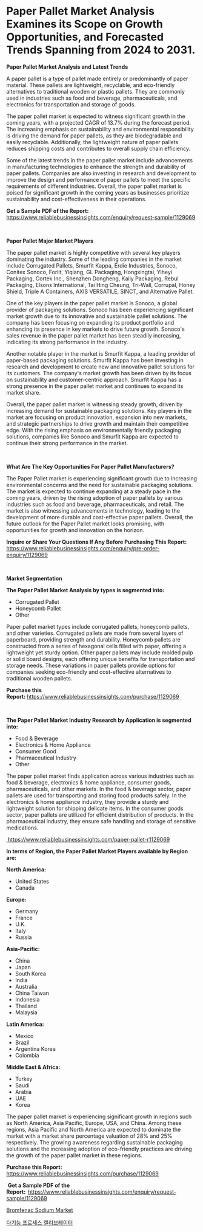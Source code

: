 <p><h1>Paper Pallet Market Analysis Examines its Scope on Growth Opportunities, and Forecasted Trends Spanning from 2024 to 2031.</h1></p><p><strong>Paper Pallet Market Analysis and Latest Trends</strong></p>
<p><p>A paper pallet is a type of pallet made entirely or predominantly of paper material. These pallets are lightweight, recyclable, and eco-friendly alternatives to traditional wooden or plastic pallets. They are commonly used in industries such as food and beverage, pharmaceuticals, and electronics for transportation and storage of goods.</p><p>The paper pallet market is expected to witness significant growth in the coming years, with a projected CAGR of 13.7% during the forecast period. The increasing emphasis on sustainability and environmental responsibility is driving the demand for paper pallets, as they are biodegradable and easily recyclable. Additionally, the lightweight nature of paper pallets reduces shipping costs and contributes to overall supply chain efficiency.</p><p>Some of the latest trends in the paper pallet market include advancements in manufacturing technologies to enhance the strength and durability of paper pallets. Companies are also investing in research and development to improve the design and performance of paper pallets to meet the specific requirements of different industries. Overall, the paper pallet market is poised for significant growth in the coming years as businesses prioritize sustainability and cost-effectiveness in their operations.</p></p>
<p><strong>Get a Sample PDF of the Report:&nbsp;</strong> <a href="https://www.reliablebusinessinsights.com/enquiry/request-sample/1129069">https://www.reliablebusinessinsights.com/enquiry/request-sample/1129069</a></p>
<p>&nbsp;</p>
<p><strong>Paper Pallet Major Market Players</strong></p>
<p><p>The paper pallet market is highly competitive with several key players dominating the industry. Some of the leading companies in the market include Corrugated Pallets, Smurfit Kappa, Erdie Industries, Sonoco, Conitex Sonoco, Forlit, Yiqiang, GL Packaging, Hongxingtai, Yiheyi Packaging, Cortek Inc., Shenzhen Dongheng, Kaily Packaging, Rebul Packaging, Elsons International, Tai Hing Cheung, Tri-Wall, Corrupal, Honey Shield, Triple A Containers, AXIS VERSATILE, SINCT, and Alternative Pallet.</p><p>One of the key players in the paper pallet market is Sonoco, a global provider of packaging solutions. Sonoco has been experiencing significant market growth due to its innovative and sustainable pallet solutions. The company has been focusing on expanding its product portfolio and enhancing its presence in key markets to drive future growth. Sonoco's sales revenue in the paper pallet market has been steadily increasing, indicating its strong performance in the industry.</p><p>Another notable player in the market is Smurfit Kappa, a leading provider of paper-based packaging solutions. Smurfit Kappa has been investing in research and development to create new and innovative pallet solutions for its customers. The company's market growth has been driven by its focus on sustainability and customer-centric approach. Smurfit Kappa has a strong presence in the paper pallet market and continues to expand its market share.</p><p>Overall, the paper pallet market is witnessing steady growth, driven by increasing demand for sustainable packaging solutions. Key players in the market are focusing on product innovation, expansion into new markets, and strategic partnerships to drive growth and maintain their competitive edge. With the rising emphasis on environmentally friendly packaging solutions, companies like Sonoco and Smurfit Kappa are expected to continue their strong performance in the market.</p></p>
<p>&nbsp;</p>
<p><strong>What Are The Key Opportunities For Paper Pallet Manufacturers?</strong></p>
<p><p>The Paper Pallet market is experiencing significant growth due to increasing environmental concerns and the need for sustainable packaging solutions. The market is expected to continue expanding at a steady pace in the coming years, driven by the rising adoption of paper pallets by various industries such as food and beverage, pharmaceuticals, and retail. The market is also witnessing advancements in technology, leading to the development of more durable and cost-effective paper pallets. Overall, the future outlook for the Paper Pallet market looks promising, with opportunities for growth and innovation on the horizon.</p></p>
<p><strong>Inquire or Share Your Questions If Any Before Purchasing This Report:</strong> <a href="https://www.reliablebusinessinsights.com/enquiry/pre-order-enquiry/1129069">https://www.reliablebusinessinsights.com/enquiry/pre-order-enquiry/1129069</a></p>
<p>&nbsp;</p>
<p><strong>Market Segmentation</strong></p>
<p><strong>The Paper Pallet Market Analysis by types is segmented into:</strong></p>
<p><ul><li>Corrugated Pallet</li><li>Honeycomb Pallet</li><li>Other</li></ul></p>
<p><p>Paper pallet market types include corrugated pallets, honeycomb pallets, and other varieties. Corrugated pallets are made from several layers of paperboard, providing strength and durability. Honeycomb pallets are constructed from a series of hexagonal cells filled with paper, offering a lightweight yet sturdy option. Other paper pallets may include molded pulp or solid board designs, each offering unique benefits for transportation and storage needs. These variations in paper pallets provide options for companies seeking eco-friendly and cost-effective alternatives to traditional wooden pallets.</p></p>
<p><strong>Purchase this Report:&nbsp;</strong><a href="https://www.reliablebusinessinsights.com/purchase/1129069">https://www.reliablebusinessinsights.com/purchase/1129069</a></p>
<p>&nbsp;</p>
<p><strong>The Paper Pallet Market Industry Research by Application is segmented into:</strong></p>
<p><ul><li>Food & Beverage</li><li>Electronics & Home Appliance</li><li>Consumer Good</li><li>Pharmaceutical Industry</li><li>Other</li></ul></p>
<p><p>The paper pallet market finds application across various industries such as food & beverage, electronics & home appliance, consumer goods, pharmaceuticals, and other markets. In the food & beverage sector, paper pallets are used for transporting and storing food products safely. In the electronics & home appliance industry, they provide a sturdy and lightweight solution for shipping delicate items. In the consumer goods sector, paper pallets are utilized for efficient distribution of products. In the pharmaceutical industry, they ensure safe handling and storage of sensitive medications.</p></p>
<p><a href="https://www.reliablebusinessinsights.com/paper-pallet-r1129069">&nbsp;https://www.reliablebusinessinsights.com/paper-pallet-r1129069</a></p>
<p><strong>In terms of Region, the Paper Pallet Market Players available by Region are:</strong></p>
<p>
    <p> <strong> North America: </strong>
        <ul>
            <li>United States</li>
            <li>Canada</li>
        </ul>
        </p> 
    <p> <strong> Europe: </strong>
        <ul>
            <li>Germany</li>
            <li>France</li>
            <li>U.K.</li>
            <li>Italy</li>
            <li>Russia</li>
        </ul>
        </p> 
    <p> <strong> Asia-Pacific: </strong>
        <ul>
            <li>China</li>
            <li>Japan</li>
            <li>South Korea</li>
            <li>India</li>
            <li>Australia</li>
            <li>China Taiwan</li>
            <li>Indonesia</li>
            <li>Thailand</li>
            <li>Malaysia</li>
        </ul>
        </p> 
    <p> <strong> Latin America: </strong>
        <ul>
            <li>Mexico</li>
            <li>Brazil</li>
            <li>Argentina Korea</li>
            <li>Colombia</li>
        </ul>
        </p> 
    <p> <strong> Middle East & Africa: </strong>
        <ul>
            <li>Turkey</li>
            <li>Saudi</li>
            <li>Arabia</li>
            <li>UAE</li>
            <li>Korea</li>
        </ul>
    </p>
    </p>
<p><p>The paper pallet market is experiencing significant growth in regions such as North America, Asia Pacific, Europe, USA, and China. Among these regions, Asia Pacific and North America are expected to dominate the market with a market share percentage valuation of 28% and 25% respectively. The growing awareness regarding sustainable packaging solutions and the increasing adoption of eco-friendly practices are driving the growth of the paper pallet market in these regions.</p></p>
<p><strong>Purchase this Report: </strong><a href="https://www.reliablebusinessinsights.com/purchase/1129069">https://www.reliablebusinessinsights.com/purchase/1129069</a></p>
<p>&nbsp;<strong>Get a Sample PDF of the Report:&nbsp;&nbsp;</strong><a href="https://www.reliablebusinessinsights.com/enquiry/request-sample/1129069">https://www.reliablebusinessinsights.com/enquiry/request-sample/1129069</a></p>
<p><strong></strong></p>
<p><p><a href="https://issuu.com/reportprime-2/docs/bromfenac-sodium-market-size-2030.pptx">Bromfenac Sodium Market</a></p><p><a href="https://github.com/hzumrdvas204296/Market-Research-Report-List-3/blob/main/441164810608.md">다기능 프로세스 캘리브레이터</a></p></p>